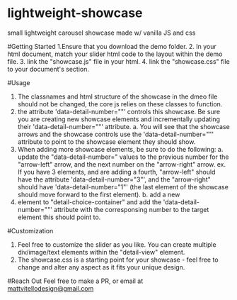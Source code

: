 # lightweight-showcase
small lightweight carousel showcase made w/ vanilla JS and css

#Getting Started
1.Ensure that you download the demo folder.
2. In your html document, match your slider html code to the layout within the demo file.
3. link the "showcase.js" file in your html.
4. link the "showcase.css" file to your document's <head> section.

#Usage
1. The classnames and html structure of the showcase in the dmeo file should not be changed, the core js relies on these classes to function.
2. the attribute 'data-detail-number=""' controls this showcase. Be sure you are creating new showcase elements and incrementally updating their 'data-detail-number=""' attribute.
    a. You will see that the showcase arrows and the showcase controls use the 'data-detail-number=""' attribute to point to the showcase element they should show.
3. When adding more showcase elements, be sure to do the following: 
    a. update the "data-detail-number=" values to the previous number for the "arrow-left" arrow, and the next number on the "arrow-right" arrow.
      ex. If you have 3 elements, and are adding a fourth, "arrow-left" should have the attribute 'data-detail-number="3"', and the "arrow-right" should have 'data-detail-number="1"' (the last element of the showcase should move forward to the first element).
    b. add a new <li> element to "detail-choice-container" and add the 'data-detail-number=""' attribute with the corresponsing number to the target element this should point to.


#Customization
1. Feel free to customize the slider as you like. You can create multiple div/image/text elements within the "detail-view" element.
2. The showcase.css is a starting point for your showcase - feel free to change and alter any aspect as it fits your unique design.
  
#Reach Out
Feel free to make a PR, or email at mattvitellodesign@gmail.com
